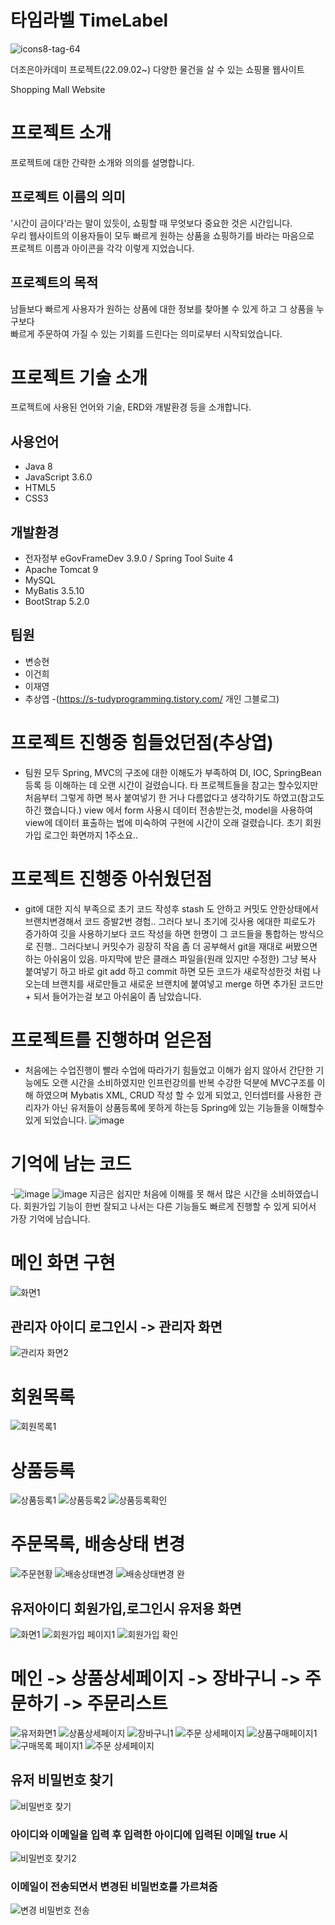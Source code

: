 # 타임라벨 TimeLabel

![icons8-tag-64](https://user-images.githubusercontent.com/111112511/195281792-6d84620c-7f0e-48a7-b224-bedf00c2658c.png)

더조은아카데미 프로젝트(22.09.02~)
다양한 물건을 살 수 있는 쇼핑몰 웹사이트

Shopping Mall Website

# 프로젝트 소개 

프로젝트에 대한 간략한 소개와 의의를 설명합니다.

## 프로젝트 이름의 의미 

'시간이 금이다'라는 말이 있듯이, 쇼핑할 때 무엇보다 중요한 것은 시간입니다. <br>우리 웹사이트의 이용자들이 모두 빠르게 원하는 상품을 쇼핑하기를 바라는 마음으로 
 <br>프로젝트 이름과 아이콘을 각각 이렇게 지었습니다.
 
## 프로젝트의 목적
 남들보다 빠르게 사용자가 원하는 상품에 대한 정보를 찾아볼 수 있게 하고 그 상품을 누구보다 <br>빠르게 주문하여 가질 수 있는 기회를 드린다는 의미로부터 시작되었습니다. 
 
# 프로젝트 기술 소개
 프로젝트에 사용된 언어와 기술, ERD와 개발환경 등을 소개합니다.
 
## 사용언어

* Java 8
* JavaScript 3.6.0
* HTML5
* CSS3

## 개발환경

* 전자정부 eGovFrameDev 3.9.0 / Spring Tool Suite 4
* Apache Tomcat 9
* MySQL
* MyBatis 3.5.10
* BootStrap 5.2.0

## 팀원

* 변승현
* 이건희
* 이재영
* 추상엽 -(https://s-tudyprogramming.tistory.com/ 개인 그블로그)


# 프로젝트 진행중 힘들었던점(추상엽)
- 팀원 모두 Spring, MVC의 구조에 대한 이해도가 부족하여 DI, IOC, SpringBean등록 등 이해하는 데 오랜 시간이 걸렸습니다. 타 프로젝트들을 참고는 할수있지만 처음부터 그렇게 하면 복사 붙여넣기 한 거나 다름없다고 생각하기도 하였고(참고도 하긴 했습니다.) view   에서 form 사용시 데이터 전송받는것, model을 사용하여 view에 데이터 표출하는 법에 미숙하여 구현에 시간이 오래 걸렸습니다. 초기 회원가입 로그인 화면까지 1주소요..
# 프로젝트 진행중 아쉬웠던점
- git에 대한 지식 부족으로 초기 코드 작성후 stash 도 안하고 커밋도 안한상태에서 브랜치변경해서 코드 증발2번 경험.. 그러다 보니 초기에 깃사용 에대한 피로도가 증가하여 깃을 사용하기보다 코드 작성을 하면 한명이 그 코드들을 통합하는 방식으로 진행.. 그러다보니 커밋수가 굉장히 작음 
좀 더 공부해서 git을 재대로 써봤으면 하는 아쉬움이 있음. 마지막에 받은 클래스 파일을(원래 있지만 수정한) 그냥 복사 붙여넣기 하고 바로 git add 하고 commit 하면 모든 코드가 새로작성한것 처럼 나오는데 브랜치를 새로만들고 새로운 브랜치에 붙여넣고 merge 하면 추가된 코드만 + 되서 들어가는걸 보고 아쉬움이 좀 남았습니다. 

# 프로젝트를 진행하며 얻은점
- 처음에는 수업진행이 빨라 수업에 따라가기 힘들었고 이해가 쉽지 않아서 간단한 기능에도 오랜 시간을 소비하였지만 인프런강의를 반복 수강한 덕분에 MVC구조를 이해 하였으며 Mybatis XML, CRUD 작성 할 수 있게 되었고, 인터셉터를 사용한 관리자가 아닌 유저들이 상품등록에 못하게 하는등 Spring에 있는 기능들을 이해할수있게 되었습니다.
  ![image](https://user-images.githubusercontent.com/100455259/215457728-bd11f9e3-2217-490d-ba18-de6cdd6fa28b.png)


# 기억에 남는 코드
-![image](https://user-images.githubusercontent.com/100455259/214492750-c4f7bed9-8dcf-47b3-b99b-ecaedd3748f5.png)
![image](https://user-images.githubusercontent.com/100455259/214492867-75c676af-0bf0-400b-9812-19bb0047d91e.png)
지금은 쉽지만 처음에 이해를 못 해서 많은 시간을 소비하였습니다. 회원가입 기능이 한번 잘되고 나서는 다른 기능들도 빠르게 진행할 수 있게 되어서 가장 기억에 남습니다.

# 메인 화면 구현

![화면1](https://user-images.githubusercontent.com/100455259/214489328-e821fdbb-d288-41e4-99ff-1678761852e0.png)
## 관리자 아이디 로그인시 -> 관리자 화면
![관리자 화면2](https://user-images.githubusercontent.com/100455259/214489247-66225d1c-ce0c-462c-84ef-bc588f5ddc80.png)

# 회원목록
![회원목록1](https://user-images.githubusercontent.com/100455259/214489955-a3315efd-cabf-4959-9b77-e7769e875239.png)

# 상품등록 
![상품등록1](https://user-images.githubusercontent.com/100455259/214489782-55f1f56a-74dc-40d6-9001-b920d87bf812.png)
![상품등록2](https://user-images.githubusercontent.com/100455259/214489787-aeae30d6-0f51-42d8-a6fd-36b20ddcde6b.png)
![상품등록확인](https://user-images.githubusercontent.com/100455259/214489777-7d69e76b-c5be-4c2c-8ed2-8aa96aac2395.png)

# 주문목록, 배송상태 변경
![주문현황](https://user-images.githubusercontent.com/100455259/214493924-11b78755-58a6-4a23-ac33-aaf86d50ffa9.png)
![배송상태변경](https://user-images.githubusercontent.com/100455259/214493931-b20e68d9-1631-4572-8215-675b78e766bd.png)
![배송상태변경 완](https://user-images.githubusercontent.com/100455259/214493939-0bfed22d-a557-4184-8973-820bd644f541.png)


## 유저아이디 회원가입,로그인시 유저용 화면
![화면1](https://user-images.githubusercontent.com/100455259/214490009-8627f233-8b6f-4e21-b40c-75c5c6dbe2d8.png)
![회원가입 페이지1](https://user-images.githubusercontent.com/100455259/214490013-5b180962-7c91-46ae-a0d8-298dbdb8a2ea.png)
![회원가입 확인](https://user-images.githubusercontent.com/100455259/214490015-99d873b4-69c0-4dea-8314-993ef24cc03d.png)

# 메인 -> 상품상세페이지 -> 장바구니 -> 주문하기 -> 주문리스트
![유저화면1](https://user-images.githubusercontent.com/100455259/214490153-0e6cd09f-d60a-4f98-a988-de8531bae2b0.png)
![상품상세페이지](https://user-images.githubusercontent.com/100455259/214490161-ed38710d-f83c-4bc0-b24e-d68f973d111f.png)
![장바구니1](https://user-images.githubusercontent.com/100455259/214490170-0db1b299-e8be-4047-b99d-fa9a9fd8950a.png)
![주문 상세페이지](https://user-images.githubusercontent.com/100455259/214490182-64452c42-4eb5-4413-a932-3ab096f67a20.png)
![상품구매페이지1](https://user-images.githubusercontent.com/100455259/214490251-076944ca-8bb0-4201-b0e8-a34ac57b1204.png)
![구매목록 페이지1](https://user-images.githubusercontent.com/100455259/214490305-b978b681-de01-42b3-9e80-2500d15400d2.png)
![주문 상세페이지](https://user-images.githubusercontent.com/100455259/214490312-25b52e10-e443-49a2-a080-7f41b06aafc7.png)

## 유저 비밀번호 찾기
![비밀번호 찾기](https://user-images.githubusercontent.com/100455259/214494483-6654755e-e41c-410f-aa34-426b3b17f68b.png)
### 아이디와 이메일을 입력 후 입력한 아이디에 입력된 이메일 true 시
![비밀번호 찾기2](https://user-images.githubusercontent.com/100455259/214494497-734ac0a6-7554-4d10-aada-bc20135bc2ea.png)
### 이메일이 전송되면서 변경된 비밀번호를 가르쳐줌
![변경 비밀번호 전송](https://user-images.githubusercontent.com/100455259/214494501-354d3083-f6de-41e2-959c-b1a12c01380c.png)


